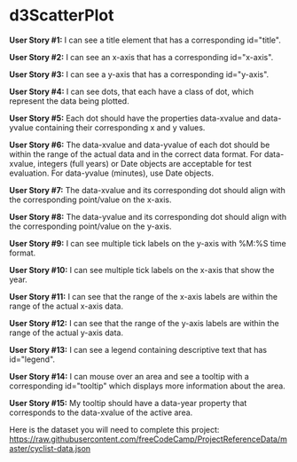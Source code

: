 # d3ScatterPlot

**User Story #1:** I can see a title element that has a corresponding id="title".

**User Story #2:** I can see an x-axis that has a corresponding id="x-axis".

**User Story #3:** I can see a y-axis that has a corresponding id="y-axis".

**User Story #4:** I can see dots, that each have a class of dot, which represent the data being plotted.

**User Story #5:** Each dot should have the properties data-xvalue and data-yvalue containing their corresponding x and y values.

**User Story #6:** The data-xvalue and data-yvalue of each dot should be within the range of the actual data and in the correct data format. For data-xvalue, integers (full years) or Date objects are acceptable for test evaluation. For data-yvalue (minutes), use Date objects.

**User Story #7:** The data-xvalue and its corresponding dot should align with the corresponding point/value on the x-axis.

**User Story #8:** The data-yvalue and its corresponding dot should align with the corresponding point/value on the y-axis.

**User Story #9:** I can see multiple tick labels on the y-axis with %M:%S time format.

**User Story #10:** I can see multiple tick labels on the x-axis that show the year.

**User Story #11:** I can see that the range of the x-axis labels are within the range of the actual x-axis data.

**User Story #12:** I can see that the range of the y-axis labels are within the range of the actual y-axis data.

**User Story #13:** I can see a legend containing descriptive text that has id="legend".

**User Story #14:** I can mouse over an area and see a tooltip with a corresponding id="tooltip" which displays more information about the area.

**User Story #15:** My tooltip should have a data-year property that corresponds to the data-xvalue of the active area.

Here is the dataset you will need to complete this project: https://raw.githubusercontent.com/freeCodeCamp/ProjectReferenceData/master/cyclist-data.json
